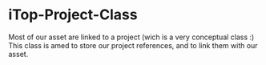# iTop-Project-Class
Most of our asset are linked to a project (wich is a very conceptual class :) This class is amed to store our project references, and to link them with our asset.
